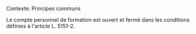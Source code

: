 Contexte: Principes communs

Le compte personnel de formation est ouvert et fermé dans les conditions définies à l'article L. 5151-2.